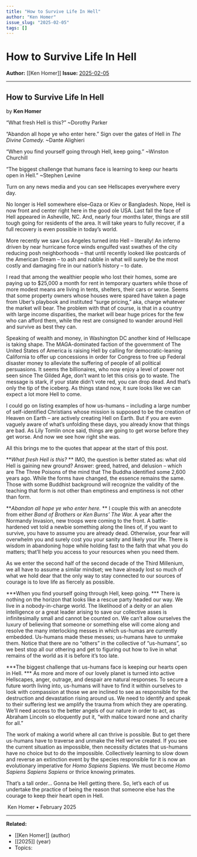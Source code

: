 ```yaml
---
title: "How to Survive Life In Hell"
author: "Ken Homer"
issue_slug: "2025-02-05"
tags: []
---
```


# How to Survive Life In Hell

**Author:** [[Ken Homer]]
**Issue:** [2025-02-05](https://plex.collectivesensecommons.org/2025-02-05/)

---

## How to Survive Life In Hell 
by **Ken Homer**

“What fresh Hell is this?”
~Dorothy Parker

“Abandon all hope ye who enter here.” Sign over the gates of Hell in *The Divine Comedy.*
~Dante Alighieri

“When you find yourself going through Hell, keep going.”
~Winston Churchill

“The biggest challenge that humans face is learning to keep our hearts open in Hell.”
~Stephen Levine

Turn on any news media and you can see Hellscapes everywhere every day.

No longer is Hell somewhere else–Gaza or Kiev or Bangladesh. Nope, Hell is now front and center right here in the good ole USA. Last fall the face of Hell appeared in Asheville, NC. And, nearly four months later, things are still tough going for residents of the area. It will take years to fully recover, if a full recovery is even possible in today’s world.

More recently we saw Los Angeles turned into Hell – literally! An inferno driven by near hurricane force winds engulfed vast swathes of the city reducing posh neighborhoods – that until recently looked like postcards of the American Dream – to ash and rubble in what will surely be the most costly and damaging fire in our nation’s history – to date.

I read that among the wealthier people who lost their homes, some are paying up to $25,000 a month for rent in temporary quarters while those of more modest means are living in tents, shelters, their cars or worse. Seems that some property owners whose houses were spared have taken a page from Uber’s playbook and instituted “surge pricing,” aka, charge whatever the market will bear. The problem with that of course, is that in a country with large income disparities, the market will bear huge prices for the few who can afford them, while the rest are consigned to wander around Hell and survive as best they can.

Speaking of wealth and money, in Washington DC another kind of Hellscape is taking shape. The MAGA-dominated faction of the government of The United States of America is raising Hell by calling for democratic-leaning California to offer up concessions in order for Congress to free up Federal disaster money to alleviate the suffering of people of all political persuasions. It seems the billionaires, who now enjoy a level of power not seen since The Gilded Age, don’t want to let this crisis go to waste. The message is stark, if your state didn’t vote red, you can drop dead. And that’s only the tip of the iceberg. As things stand now, it sure looks like we can expect a lot more Hell to come.

I could go on listing examples of how us-humans – including a large number of self-identified Christians whose mission is supposed to be the creation of Heaven on Earth – are actively creating Hell on Earth. But if you are even vaguely aware of what’s unfolding these days, you already know that things are bad. As Lily Tomlin once said, things are going to get worse before they get worse. And now we see how right she was.

All this brings me to the quotes that appear at the start of this post.

***What fresh Hell is this?* **
IMO, the question is better stated as: what old Hell is gaining new ground? Answer: greed, hatred, and delusion – which are The Three Poisons of the mind that The Buddha identified some 2,600 years ago. While the forms have changed, the essence remains the same. Those with some Buddhist background will recognize the validity of the teaching that form is not other than emptiness and emptiness is not other than form. 

***Abandon all hope ye who enter here.* **
I couple this with an anecdote from either *Band of Brothers* or *Ken Burns’ The War.* A year after the Normandy Invasion, new troops were coming to the front. A battle-hardened vet told a newbie something along the lines of, if you want to survive, you have to assume you are already dead. Otherwise, your fear will overwhelm you and surely cost you your sanity and likely your life. There is wisdom in abandoning hope while holding fast to the faith that what you do matters; that’ll help you access to your resources when you need them.

As we enter the second half of the second decade of the Third Millenium, we all have to assume a similar mindset; we have already lost so much of what we hold dear that the only way to stay connected to our sources of courage is to love life as fiercely as possible. 

***When you find yourself going through Hell, keep going. ***
There is nothing on the horizon that looks like a rescue party headed our way. We live in a nobody-in-charge world. The likelihood of a deity or an alien intelligence or a great leader arising to save our collective asses is infinitesimally small and cannot be counted on. We can’t allow ourselves the luxury of believing that someone or something else will come along and resolve the many interlocking messes in which us-humas are currently embedded. Us-humans made these messes; us-humans have to unmake them. Notice that there are no “others” in the collective of “us-humans”, so we best stop all our othering and get to figuring out how to live in what remains of the world as it is before it’s too late.

***The biggest challenge that us-humans face is keeping our hearts open in Hell. ***
As more and more of our lovely planet is turned into active Hellscapes, anger, outrage, and despair are natural responses. To secure a future worth living into, us-humans will have to find it within ourselves to look with compassion at those we are inclined to see as responsible for the destruction and devastation rising around us. We need to identify and speak to their suffering lest we amplify the trauma from which they are operating. We’ll need access to the better angels of our nature in order to act, as Abraham Lincoln so eloquently put it, “with malice toward none and charity for all.”

The work of making a world where all can thrive is possible. But to get there us-humans have to traverse and unmake the Hell we’ve created. If you see the current situation as impossible, then necessity dictates that us-humans have no choice but to do the impossible. Collectively learning to slow down and reverse an extinction event by the species responsible for it is now an evolutionary imperative for *Homo Sapiens Sapiens.* We must become *Homo Sapiens Sapiens Sapiens* or thrice knowing primates.

That’s a tall order… Gonna be Hell getting there. So, let’s each of us undertake the practice of being the reason that someone else has the courage to keep their heart open in Hell.

 Ken Homer • February 2025

---

**Related:**
- [[Ken Homer]] (author)
- [[2025]] (year)
- Topics: 

